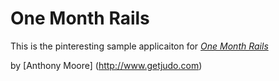 # One Month Rails

This is the pinteresting sample applicaiton for
[*One Month Rails*](http://onemonthrails.com)

by [Anthony Moore] (http://www.getjudo.com)
